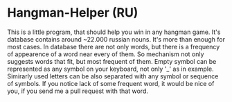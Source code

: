 # Hangman-Helper (RU)

This is a little program, that should help you win in any hangman game.
It's database contains around ~22.000 russian nouns. It's more than enough for most cases.
In database there are not only words, but there is a frequency of appearence of a word near every of them.
So mechanism not only suggests words that fit, but most frequent of them.
Empty symbol can be represented as any symbol on your keyboard, not only '_' as in example.
Simirarly used letters can be also separated with any symbol or sequence of symbols.
If you notice lack of some frequent word, it would be nice of you, if you send me a pull request
with that word.
